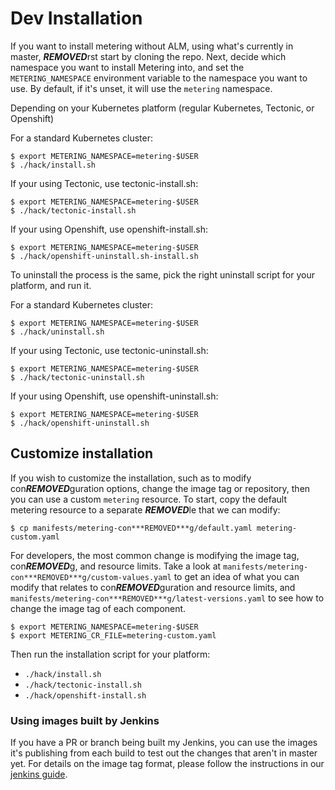 # Dev Installation

If you want to install metering without ALM, using what's currently in master, ***REMOVED***rst start by cloning the repo.
Next, decide which namespace you want to install Metering into, and set the `METERING_NAMESPACE` environment variable to the namespace you want to use.
By default, if it's unset, it will use the `metering` namespace.

Depending on your Kubernetes platform (regular Kubernetes, Tectonic, or Openshift)

For a standard Kubernetes cluster:

```
$ export METERING_NAMESPACE=metering-$USER
$ ./hack/install.sh
```

If your using Tectonic, use tectonic-install.sh:

```
$ export METERING_NAMESPACE=metering-$USER
$ ./hack/tectonic-install.sh
```

If your using Openshift, use openshift-install.sh:

```
$ export METERING_NAMESPACE=metering-$USER
$ ./hack/openshift-uninstall.sh-install.sh
```

To uninstall the process is the same, pick the right uninstall script for your platform, and run it.

For a standard Kubernetes cluster:

```
$ export METERING_NAMESPACE=metering-$USER
$ ./hack/uninstall.sh
```

If your using Tectonic, use tectonic-uninstall.sh:

```
$ export METERING_NAMESPACE=metering-$USER
$ ./hack/tectonic-uninstall.sh
```

If your using Openshift, use openshift-uninstall.sh:

```
$ export METERING_NAMESPACE=metering-$USER
$ ./hack/openshift-uninstall.sh
```

## Customize installation

If you wish to customize the installation, such as to modify con***REMOVED***guration
options, change the image tag or repository, then you can use a custom
`metering` resource. To start, copy the default metering resource to a
separate ***REMOVED***le that we can modify:

```
$ cp manifests/metering-con***REMOVED***g/default.yaml metering-custom.yaml
```

For developers, the most common change is modifying the image tag, con***REMOVED***g, and resource limits.
Take a look at `manifests/metering-con***REMOVED***g/custom-values.yaml` to get an
idea of what you can modify that relates to con***REMOVED***guration and resource limits, and
`manifests/metering-con***REMOVED***g/latest-versions.yaml` to see  how to change the
image tag of each component.

```
$ export METERING_NAMESPACE=metering-$USER
$ export METERING_CR_FILE=metering-custom.yaml
```

Then run the installation script for your platform:
- `./hack/install.sh`
- `./hack/tectonic-install.sh`
- `./hack/openshift-install.sh`

### Using images built by Jenkins

If you have a PR or branch being built my Jenkins, you can use the images it's publishing from each build to test out the changes that aren't in master yet.
For details on the image tag format, please follow the instructions in our [jenkins guide](jenkins.md#using-images-built-by-jenkins).

